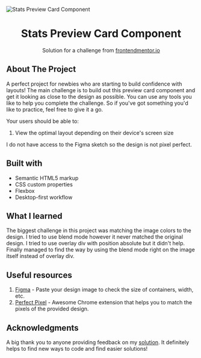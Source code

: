 ![Stats Preview Card Component](https://github.com/catherineisonline/stats-preview-card-component-frontendmentor/blob/main/images/project-preview.png?raw=true)


<h1 align="center">Stats Preview Card Component</h1>

<div align="center">


Solution for a challenge from [frontendmentor.io](https://www.frontendmentor.io/)

</div>


## About The Project

A perfect project for newbies who are starting to build confidence with layouts!
The main challenge is to build out this preview card component and get it looking as close to the design as possible.
You can use any tools you like to help you complete the challenge. So if you've got something you'd like to practice, feel free to give it a go.

Your users should be able to:
1. View the optimal layout depending on their device's screen size


I do not have access to the Figma sketch so the design is not pixel perfect.</p>




## Built with 

- Semantic HTML5 markup
- CSS custom properties
- Flexbox
- Desktop-first workflow

## What I learned

The biggest challenge in this project was matching the image colors to the design. I tried to use blend mode however it never matched the original design. I tried to use overlay div with position absolute but it didn't help.  Finally managed to find the way by using the blend mode right on the image itself instead of overlay div.



## Useful resources

1. [Figma](https://www.figma.com/) - Paste your design image to check the size of containers, width, etc.
2. [Perfect Pixel](https://chrome.google.com/webstore/detail/perfectpixel-by-welldonec/dkaagdgjmgdmbnecmcefdhjekcoceebi) - Awesome Chrome extension that helps you to match the pixels of the provided design.

## Acknowledgments

A big thank you to anyone providing feedback on my [solution](https://www.frontendmentor.io/solutions/stats-preview-card-component-MZyZ0WWV2). It definitely helps to find new ways to code and find easier solutions! 
